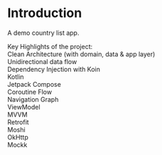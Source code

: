 # Introduction

A demo country list app.

Key Highlights of the project:  
Clean Architecture (with domain, data & app layer)  
Unidirectional data flow  
Dependency Injection with Koin  
Kotlin  
Jetpack Compose  
Coroutine
Flow  
Navigation Graph  
ViewModel  
MVVM  
Retrofit  
Moshi  
OkHttp  
Mockk  
